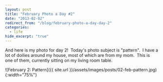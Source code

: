 ```yaml
---
layout: post
title: "February Photo a Day #2"
date: "2013-02-02"
redirect_from: "/blog/february-photo-a-day-day-2"
categories:
  - life
hide_excerpt: "true"
---
```


And here is my photo for day 2!  Today's photo subject is "pattern".  I have a lot of doilies around my house, most of which are from my mom.  This is one of them, currently sitting on my living room table.

![February 2: Pattern]({{ site.url }}/assets/images/posts/02-feb-pattern.jpg){:width="75%"}
